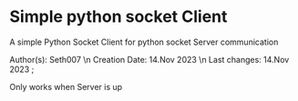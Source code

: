 # Simple python socket Client
A simple Python Socket Client for python socket Server communication

Author(s): Seth007 \n
Creation Date: 14.Nov 2023 \n
Last changes: 14.Nov 2023 \;

Only works when Server is up


